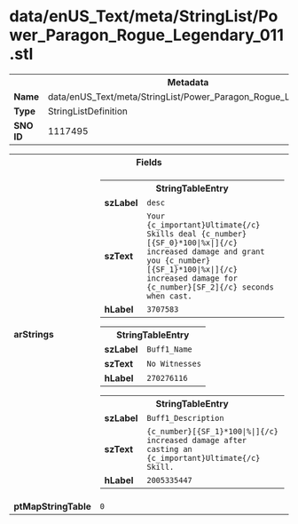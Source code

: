 <h1>data/enUS_Text/meta/StringList/Power_Paragon_Rogue_Legendary_011.stl</h1><table><tr><th colspan="100%">Metadata</th></tr><tr><td><b>Name</b></td><td>data/enUS_Text/meta/StringList/Power_Paragon_Rogue_Legendary_011.stl</td></tr><tr><td><b>Type</b></td><td>StringListDefinition</td></tr><tr><td><b>SNO ID</b></td><td>1117495</td></tr></table>

<table><tr><th colspan="100%">Fields</th></tr><tr><td><b>arStrings</b></td><td><table><tr><th colspan="100%">StringTableEntry</th></tr><tr><td><b>szLabel</b></td><td><code>desc</code></td></tr><tr><td><b>szText</b></td><td><code>Your {c_important}Ultimate{/c} Skills deal {c_number}[{SF_0}*100|%x|]{/c} increased damage and grant you {c_number}[{SF_1}*100|%x|]{/c} increased damage for {c_number}[SF_2]{/c} seconds when cast.</code></td></tr><tr><td><b>hLabel</b></td><td><code>3707583</code></td></tr></table>


<table><tr><th colspan="100%">StringTableEntry</th></tr><tr><td><b>szLabel</b></td><td><code>Buff1_Name</code></td></tr><tr><td><b>szText</b></td><td><code>No Witnesses</code></td></tr><tr><td><b>hLabel</b></td><td><code>270276116</code></td></tr></table>


<table><tr><th colspan="100%">StringTableEntry</th></tr><tr><td><b>szLabel</b></td><td><code>Buff1_Description</code></td></tr><tr><td><b>szText</b></td><td><code>{c_number}[{SF_1}*100|%|]{/c} increased damage after casting an {c_important}Ultimate{/c} Skill.</code></td></tr><tr><td><b>hLabel</b></td><td><code>2005335447</code></td></tr></table>


</td></tr><tr><td><b>ptMapStringTable</b></td><td><code>0</code></td></tr></table>

